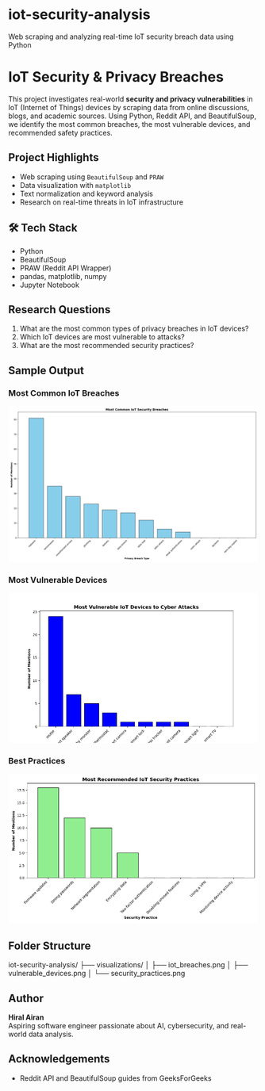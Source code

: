# iot-security-analysis
Web scraping and analyzing real-time IoT security breach data using Python

# IoT Security & Privacy Breaches

This project investigates real-world **security and privacy vulnerabilities** in IoT (Internet of Things) devices by scraping data from online discussions, blogs, and academic sources. Using Python, Reddit API, and BeautifulSoup, we identify the most common breaches, the most vulnerable devices, and recommended safety practices.

## Project Highlights

- Web scraping using `BeautifulSoup` and `PRAW`
-  Data visualization with `matplotlib`
-  Text normalization and keyword analysis
-  Research on real-time threats in IoT infrastructure

## 🛠 Tech Stack

- Python
- BeautifulSoup
- PRAW (Reddit API Wrapper)
- pandas, matplotlib, numpy
- Jupyter Notebook

##  Research Questions

1. What are the most common types of privacy breaches in IoT devices?
2. Which IoT devices are most vulnerable to attacks?
3. What are the most recommended security practices?


## Sample Output

### Most Common IoT Breaches
![IoT Security Breaches](iot_breaches.png)

### Most Vulnerable Devices
![Vulnerable Devices](vulnerableiot_breaches.png)

### Best Practices
![Security Best Practices](securityiot_breaches.png)

##  Folder Structure
iot-security-analysis/
├── visualizations/
│   ├── iot_breaches.png
│   ├── vulnerable_devices.png
│   └── security_practices.png

## Author

**Hiral Airan**  
Aspiring software engineer passionate about AI, cybersecurity, and real-world data analysis.

## Acknowledgements
- Reddit API and BeautifulSoup guides from GeeksForGeeks


